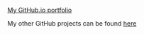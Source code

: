 [My GitHub.io portfolio](https://z-100.github.io)

My other GitHub projects can be found [here](https://github.com/ZE-100)
